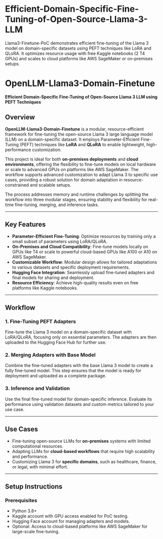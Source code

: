 # Efficient-Domain-Specific-Fine-Tuning-of-Open-Source-Llama-3-LLM
 Llama3-Finetune-PoC demonstrates efficient fine-tuning of the Llama 3 model on domain-specific datasets using PEFT techniques like LoRA and QLoRA. It optimizes resource usage with free Kaggle notebooks (2 T4 GPUs) and scales to cloud platforms like AWS SageMaker or on-premises setups.

# OpenLLM-Llama3-Domain-Finetune  
**Efficient Domain-Specific Fine-Tuning of Open-Source Llama 3 LLM using PEFT Techniques**  

## Overview  
**OpenLLM-Llama3-Domain-Finetune** is a modular, resource-efficient framework for fine-tuning the open-source Llama 3 large language model (LLM) on a domain-specific dataset. It employs Parameter-Efficient Fine-Tuning (PEFT) techniques like **LoRA** and **QLoRA** to enable lightweight, high-performance customization.  

This project is ideal for both **on-premises deployments** and **cloud environments**, offering the flexibility to fine-tune models on local hardware or scale to advanced GPUs on platforms like AWS SageMaker. The workflow supports advanced customization to adapt Llama 3 to specific use cases, providing a robust solution for domain adaptation in resource-constrained and scalable setups.  

The process addresses memory and runtime challenges by splitting the workflow into three modular stages, ensuring stability and flexibility for real-time fine-tuning, merging, and inference tasks.  

---

## Key Features  
- **Parameter-Efficient Fine-Tuning**: Optimize resources by training only a small subset of parameters using LoRA/QLoRA.  
- **On-Premises and Cloud Compatibility**: Fine-tune models locally on GPUs like T4 or scale to powerful cloud-based GPUs like A100 or A10 on AWS SageMaker.  
- **Customizable Workflow**: Modular design allows for tailored adaptations to various datasets and specific deployment requirements.  
- **Hugging Face Integration**: Seamlessly upload fine-tuned adapters and final models for sharing and deployment.  
- **Resource Efficiency**: Achieve high-quality results even on free platforms like Kaggle notebooks.  

---

## Workflow  

### **1. Fine-Tuning PEFT Adapters**  
Fine-tune the Llama 3 model on a domain-specific dataset with LoRA/QLoRA, focusing only on essential parameters. The adapters are then uploaded to the Hugging Face Hub for further use.  

### **2. Merging Adapters with Base Model**  
Combine the fine-tuned adapters with the base Llama 3 model to create a fully fine-tuned model. This step ensures that the model is ready for deployment and uploaded as a complete package.  

### **3. Inference and Validation**  
Use the final fine-tuned model for domain-specific inference. Evaluate its performance using validation datasets and custom metrics tailored to your use case.  

---

## Use Cases  
- Fine-tuning open-source LLMs for **on-premises** systems with limited computational resources.  
- Adapting LLMs for **cloud-based workflows** that require high scalability and performance.  
- Customizing Llama 3 for **specific domains**, such as healthcare, finance, or legal, with minimal effort.  

---

## Setup Instructions  

### **Prerequisites**  
- Python 3.8+  
- Kaggle account with GPU access enabled for PoC testing.  
- Hugging Face account for managing adapters and models.  
- Optional: Access to cloud-based platforms like AWS SageMaker for large-scale fine-tuning.  


